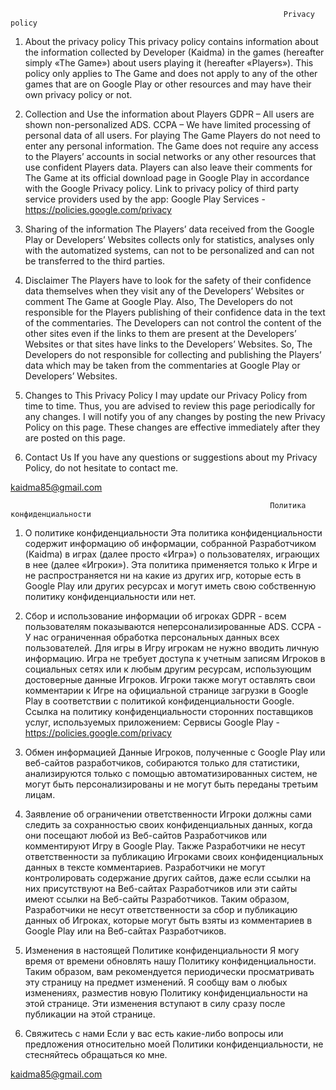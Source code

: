                                                                  Privacy policy 
 
1.    About the privacy policy
This privacy policy contains information about the information collected by Developer (Kaidma) in the games (hereafter simply «The Game») about users playing it (hereafter «Players»).
This policy only applies to The Game and does not apply to any of the other games that are on Google Play or other resources and may have their own privacy policy or not.
2.    Collection and Use the information about Players
GDPR – All users are shown non-personalized ADS.
CCPA – We have limited processing of personal data of all users.
For playing The Game Players do not need to enter any personal information. The Game does not require any access to the Players’ accounts in social networks or any other resources that use confident Players data. Players can also leave their comments for The Game at its official download page in Google Play in accordance with the Google Privacy policy.
Link to privacy policy of third party service providers used by the app:
Google Play Services - https://policies.google.com/privacy

3.    Sharing of the information
The Players’ data received from the Google Play or Developers’ Websites collects only for statistics, analyses only with the automatized systems, can not to be personalized and can not be transferred to the third parties.

4.    Disclaimer
The Players have to look for the safety of their confidence data themselves when they visit any of the Developers’ Websites or comment The Game at Google Play. Also, The Developers do not responsible for the Players publishing of their confidence data in the text of the commentaries.
The Developers can not control the content of the other sites even if the links to them are present at the Developers’ Websites or that sites have links to the Developers’ Websites. So, The Developers do not responsible for collecting and publishing the Players’ data which may be taken from the commentaries at Google Play or Developers’ Websites.

5.    Changes to This Privacy Policy
I may update our Privacy Policy from time to time. Thus, you are advised to review this page periodically for any changes. I will notify you of any changes by posting the new Privacy Policy on this page. These changes are effective immediately after they are posted on this page.

6.    Contact Us
If you have any questions or suggestions about my Privacy Policy, do not hesitate to contact me.

kaidma85@gmail.com

                                                              Политика конфиденциальности

1. О политике конфиденциальности
Эта политика конфиденциальности содержит информацию об информации, собранной Разработчиком (Kaidma) в играх (далее просто «Игра») о пользователях, играющих в нее (далее «Игроки»).
Эта политика применяется только к Игре и не распространяется ни на какие из других игр, которые есть в Google Play или других ресурсах и могут иметь свою собственную политику конфиденциальности или нет.
2. Сбор и использование информации об игроках
GDPR - всем пользователям показываются неперсонализированные ADS.
CCPA - У нас ограниченная обработка персональных данных всех пользователей.
Для игры в Игру игрокам не нужно вводить личную информацию. Игра не требует доступа к учетным записям Игроков в социальных сетях или к любым другим ресурсам, использующим достоверные данные Игроков. Игроки также могут оставлять свои комментарии к Игре на официальной странице загрузки в Google Play в соответствии с политикой конфиденциальности Google.
Ссылка на политику конфиденциальности сторонних поставщиков услуг, используемых приложением:
Сервисы Google Play - https://policies.google.com/privacy

3. Обмен информацией
Данные Игроков, полученные с Google Play или веб-сайтов разработчиков, собираются только для статистики, анализируются только с помощью автоматизированных систем, не могут быть персонализированы и не могут быть переданы третьим лицам.

4. Заявление об ограничении ответственности
Игроки должны сами следить за сохранностью своих конфиденциальных данных, когда они посещают любой из Веб-сайтов Разработчиков или комментируют Игру в Google Play. Также Разработчики не несут ответственности за публикацию Игроками своих конфиденциальных данных в тексте комментариев.
Разработчики не могут контролировать содержание других сайтов, даже если ссылки на них присутствуют на Веб-сайтах Разработчиков или эти сайты имеют ссылки на Веб-сайты Разработчиков. Таким образом, Разработчики не несут ответственности за сбор и публикацию данных об Игроках, которые могут быть взяты из комментариев в Google Play или на Веб-сайтах Разработчиков.

5. Изменения в настоящей Политике конфиденциальности
Я могу время от времени обновлять нашу Политику конфиденциальности. Таким образом, вам рекомендуется периодически просматривать эту страницу на предмет изменений. Я сообщу вам о любых изменениях, разместив новую Политику конфиденциальности на этой странице. Эти изменения вступают в силу сразу после публикации на этой странице.

6. Свяжитесь с нами
Если у вас есть какие-либо вопросы или предложения относительно моей Политики конфиденциальности, не стесняйтесь обращаться ко мне. 

kaidma85@gmail.com
